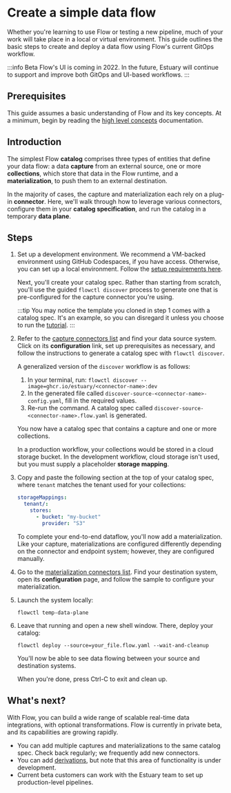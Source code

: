 # Create a simple data flow

Whether you're learning to use Flow or testing a new pipeline, much of your work will take place in a local or virtual environment. This guide outlines the basic steps to create and deploy a data flow using Flow's current GitOps workflow.

:::info Beta
Flow's UI is coming in 2022. In the future, Estuary will continue to support and improve both GitOps and UI-based workflows.
:::

## Prerequisites
This guide assumes a basic understanding of Flow and its key concepts. At a minimum, begin by reading the [high level concepts](../concepts/README.md) documentation.

## Introduction
The simplest Flow **catalog** comprises three types of entities that define your data flow: a data **capture** from an external source, one or more **collections**, which store that data in the Flow runtime, and a **materialization**, to push them to an external destination.

In the majority of cases, the capture and materialization each rely on a plug-in **connector**. Here, we'll walk through how to leverage various connectors, configure them in your **catalog specification**, and run the catalog in a temporary **data plane**.

## Steps
1. Set up a development environment. We recommend a VM-backed environment using GitHub Codespaces, if you have access. Otherwise, you can set up a local environment. Follow the [setup requirements here](../getting-started/installation.md).

    Next, you'll create your catalog spec. Rather than starting from scratch, you'll use the guided `flowctl discover` process to generate one that is pre-configured for the capture connector you're using.

    :::tip
    You may notice the template you cloned in step 1 comes with a catalog spec. It's an example, so you can disregard it unless you choose to run the [tutorial](../getting-started/flow-tutorials/hello-flow).
    :::

2. Refer to the [capture connectors list](../reference/connectors/capture-connectors) and find your data source system. Click on its **configuration** link, set up prerequisites as necessary, and follow the instructions to generate a catalog spec with `flowctl discover`.

    A generalized version of the `discover` workflow is as follows:
    1. In your terminal, run: `flowctl discover --image=ghcr.io/estuary/<connector-name>:dev`
    2. In the generated file called `discover-source-<connector-name>-config.yaml`, fill in the required values.
    3. Re-run the command. A catalog spec called `discover-source-<connector-name>.flow.yaml` is generated.

    You now have a catalog spec that contains a capture and one or more collections.

    In a production workflow, your collections would be stored in a cloud storage bucket. In the development workflow, cloud storage isn't used, but you must supply a placeholder **storage mapping**.

3. Copy and paste the following section at the top of your catalog spec, where `tenant` matches the tenant used for your collections:

    ```yaml
    storageMappings:
      tenant/:
        stores:
          - bucket: "my-bucket"
            provider: "S3"
    ```

    To complete your end-to-end dataflow, you'll now add a materialization. Like your capture, materializations are configured differently depending on the connector and endpoint system; however, they are configured manually.

4. Go to the [materialization connectors list](../reference/connectors/materialization-connectors). Find your destination system, open its **configuration** page, and follow the sample to configure your materialization.

5. Launch the system locally:
    ```console
    flowctl temp-data-plane
    ```
6. Leave that running and open a new shell window. There, deploy your catalog:
    ```console
    flowctl deploy --source=your_file.flow.yaml --wait-and-cleanup
    ```
    You'll now be able to see data flowing between your source and destination systems.

    When you're done, press Ctrl-C to exit and clean up.

## What's next?

With Flow, you can build a wide range of scalable real-time data integrations, with optional transformations. Flow is currently in private beta, and its capabilities are growing rapidly.
* You can add multiple captures and materializations to the same catalog spec. Check back regularly; we frequently add new connectors.
* You can add [derivations](../concepts/catalog-entities/derivations/README.md), but note that this area of functionality is under development.
* Current beta customers can work with the Estuary team to set up production-level pipelines.